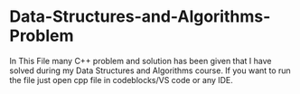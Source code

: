 # Data-Structures-and-Algorithms-Problem
In This File many C++ problem and solution has been given that I have solved during my Data Structures and Algorithms course. If you want to run the file just open cpp file in codeblocks/VS code or any IDE.
